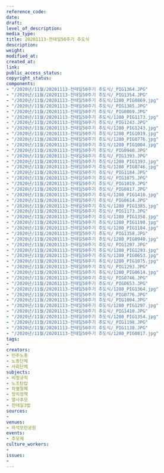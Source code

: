 ```yaml
---
reference_code: 
date: 
draft: 
level_of_description: 
media_type: 
title: 20201113-전태일50주기 추도식
description: 
weight: 
modified_at: 
created_at: 
link: 
public_access_status: 
copyright_status: 
components:
- "/2020년/11월/20201113-전태일50주기 추도식/_PIG1364.JPG"
- "/2020년/11월/20201113-전태일50주기 추도식/_PIG1354.JPG"
- "/2020년/11월/20201113-전태일50주기 추도식/1280_PIG0869.jpg"
- "/2020년/11월/20201113-전태일50주기 추도식/_PIG1385.JPG"
- "/2020년/11월/20201113-전태일50주기 추도식/_PIG0869.JPG"
- "/2020년/11월/20201113-전태일50주기 추도식/1280_PIG1173.jpg"
- "/2020년/11월/20201113-전태일50주기 추도식/_PIG1243.JPG"
- "/2020년/11월/20201113-전태일50주기 추도식/1280_PIG1243.jpg"
- "/2020년/11월/20201113-전태일50주기 추도식/1280_PIG1019.jpg"
- "/2020년/11월/20201113-전태일50주기 추도식/1280_PIG0776.jpg"
- "/2020년/11월/20201113-전태일50주기 추도식/1280_PIG1004.jpg"
- "/2020년/11월/20201113-전태일50주기 추도식/_PIG0940.JPG"
- "/2020년/11월/20201113-전태일50주기 추도식/_PIG1393.JPG"
- "/2020년/11월/20201113-전태일50주기 추도식/1280_PIG1393.jpg"
- "/2020년/11월/20201113-전태일50주기 추도식/1280_PIG0746.jpg"
- "/2020년/11월/20201113-전태일50주기 추도식/_PIG1184.JPG"
- "/2020년/11월/20201113-전태일50주기 추도식/_PIG1075.JPG"
- "/2020년/11월/20201113-전태일50주기 추도식/_PIG1019.JPG"
- "/2020년/11월/20201113-전태일50주기 추도식/_PIG0817.JPG"
- "/2020년/11월/20201113-전태일50주기 추도식/1280_PIG1410.jpg"
- "/2020년/11월/20201113-전태일50주기 추도식/_PIG0614.JPG"
- "/2020년/11월/20201113-전태일50주기 추도식/1280_PIG1385.jpg"
- "/2020년/11월/20201113-전태일50주기 추도식/_PIG1173.JPG"
- "/2020년/11월/20201113-전태일50주기 추도식/1280_PIG1358.jpg"
- "/2020년/11월/20201113-전태일50주기 추도식/1280_PIG1198.jpg"
- "/2020년/11월/20201113-전태일50주기 추도식/1280_PIG1184.jpg"
- "/2020년/11월/20201113-전태일50주기 추도식/_PIG1358.JPG"
- "/2020년/11월/20201113-전태일50주기 추도식/1280_PIG0940.jpg"
- "/2020년/11월/20201113-전태일50주기 추도식/_PIG1297.JPG"
- "/2020년/11월/20201113-전태일50주기 추도식/1280_PIG1293.jpg"
- "/2020년/11월/20201113-전태일50주기 추도식/1280_PIG0653.jpg"
- "/2020년/11월/20201113-전태일50주기 추도식/1280_PIG1075.jpg"
- "/2020년/11월/20201113-전태일50주기 추도식/_PIG1293.JPG"
- "/2020년/11월/20201113-전태일50주기 추도식/1280_PIG0614.jpg"
- "/2020년/11월/20201113-전태일50주기 추도식/_PIG0746.JPG"
- "/2020년/11월/20201113-전태일50주기 추도식/_PIG0653.JPG"
- "/2020년/11월/20201113-전태일50주기 추도식/1280_PIG1364.jpg"
- "/2020년/11월/20201113-전태일50주기 추도식/_PIG0776.JPG"
- "/2020년/11월/20201113-전태일50주기 추도식/_PIG1004.JPG"
- "/2020년/11월/20201113-전태일50주기 추도식/1280_PIG1297.jpg"
- "/2020년/11월/20201113-전태일50주기 추도식/_PIG1410.JPG"
- "/2020년/11월/20201113-전태일50주기 추도식/1280_PIG1354.jpg"
- "/2020년/11월/20201113-전태일50주기 추도식/_PIG1198.JPG"
- "/2020년/11월/20201113-전태일50주기 추도식/_PIG1138.JPG"
- "/2020년/11월/20201113-전태일50주기 추도식/1280_PIG0817.jpg"
tags:
- 
creators:
- 민주노총
- 노동단체
- 사회단체
subjects:
- 비정규직
- 노조탄압
- 차별철폐
- 정치정책
- 열사추모
- 전태일3법
sources:
- 
venues:
- 마석모란공원
events:
- 추모제
culture_workers:
- 
issues:
- 
---
```

